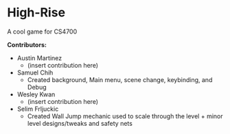 # High-Rise
A cool game for CS4700

**Contributors:**

- Austin Martinez 
  - (insert contribution here)
- Samuel Chih 
  - Created background, Main menu, scene change, keybinding, and Debug
- Wesley Kwan 
  - (insert contribution here)
- Selim Frljuckic
  - Created Wall Jump mechanic used to scale through the level + minor level designs/tweaks and safety nets
